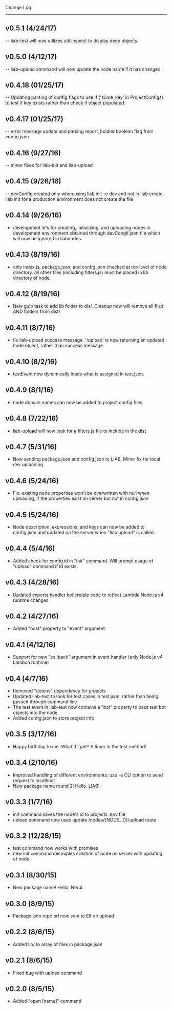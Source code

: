 Change Log
- - -
## v0.5.1 (4/24/17)
-- liab-test will now utilizes util.inspect to display deep objects
## v0.5.0 (4/12/17)
-- liab-upload command will now update the node name if it has changed
## v0.4.18 (01/25/17)
-- Updating parsing of config flags to use if ('some_key' in ProjectConfigs) to test if key exists rather than check if object populated.
## v0.4.17 (01/25/17)
-- error message update and parsing report_buidler boolean flag from config.json
## v0.4.16 (9/27/16)
-- minor fixes for liab-init and liab-upload
## v0.4.15 (9/26/16)
-- devConfig created only when using liab init -e dev and not in liab create. liab init for a production environment does not create the file
## v0.4.14 (9/26/16)
- development id's for creating, initializing, and uploading nodes in development environment obtained through devCongif.json file which will now be ignored in liabnodes.
## v0.4.13 (8/19/16)
- only index.js, package.json, and config.json checked at top level of node directory. all other files (including filters.js) must be placed in lib directory of node.
## v0.4.12 (8/19/16)
-  New gulp task to add lib folder to dis/. Cleanup now will remove all files AND folders from dist/
## v0.4.11 (8/7/16)
- fix liab-upload success message. '/upload' is now returning an updated node object, rather than success message 
## v0.4.10 (8/2/16)
- testEvent now dynamically loads what is assigned in test.json.
## v0.4.9 (8/1/16)
- node domain names can now be added to project config files
## v0.4.8 (7/22/16)
- liab-upload will now look for a filters.js file to include in the dist
## v0.4.7 (5/31/16)
- Now sending package.json and config.json to LIAB. Minor fix for local dev uploading
## v0.4.6 (5/24/16)
- Fix: existing node properties won't be overwritten with null when uploading, if the properties exist on server but not in config.json
## v0.4.5 (5/24/16)
- Node description, expressions, and keys can now be added to config.json and updated on the server when "liab upload" is called.
## v0.4.4 (5/4/16)
- Added check for config.id in "init" command. Will prompt usage of "upload" command if Id exists.
## v0.4.3 (4/28/16)
- Updated exports.handler boilerplate code to reflect Lambda Node.js v4 runtime changes
## v0.4.2 (4/27/16)
- Added "host" property to "event" argument
## v0.4.1 (4/12/16)
- Support for new "callback" argument in event.handler (only Node.js v4 Lambda runtime)
## v0.4 (4/7/16)
- Removed "dotenv" dependency for projects
- Updated liab-test to look for test cases in test.json, rather than being passed through command line
- The test event in liab-test now contains a "bot" property to pass test bot objects into the node
- Added config.json to store project info
## v0.3.5 (3/17/16)
- Happy birthday to me. What'd I get? A timer in the test method!
## v0.3.4 (2/10/16)
- Improved handling of different environments; use -e CLI option to send request to localhost
- New package name round 2! Hello, LIAB!
## v0.3.3 (1/7/16)
- init command saves the node's id to projects .env file
- upload command now uses update /nodes/{NODE_ID}/upload route
## v0.3.2 (12/28/15)
- test command now works with promises
- new init command decouples creation of node on server with updating of node
## v0.3.1 (8/30/15)
- New package name! Hello, Nerul.
## v0.3.0 (8/9/15)
- Package.json repo url now sent to Elf on upload
## v0.2.2 (8/6/15)
- Added lib/ to array of files in package.json
## v0.2.1 (8/6/15)
- Fixed bug with upload command
## v0.2.0 (8/5/15)
- Added "open [name]" command

